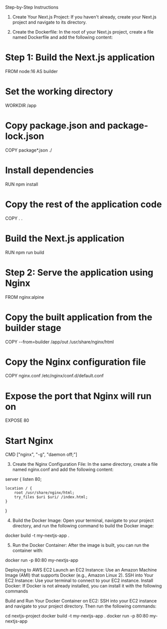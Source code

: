Step-by-Step Instructions

1. Create Your Next.js Project: If you haven't already, create your Next.js project and navigate to its directory.

2. Create the Dockerfile: In the root of your Next.js project, create a file named Dockerfile and add the following content:

# Step 1: Build the Next.js application

FROM node:16 AS builder

# Set the working directory

WORKDIR /app

# Copy package.json and package-lock.json

COPY package\*.json ./

# Install dependencies

RUN npm install

# Copy the rest of the application code

COPY . .

# Build the Next.js application

RUN npm run build

# Step 2: Serve the application using Nginx

FROM nginx:alpine

# Copy the built application from the builder stage

COPY --from=builder /app/out /usr/share/nginx/html

# Copy the Nginx configuration file

COPY nginx.conf /etc/nginx/conf.d/default.conf

# Expose the port that Nginx will run on

EXPOSE 80

# Start Nginx

CMD ["nginx", "-g", "daemon off;"]

3. Create the Nginx Configuration File: In the same directory, create a file named nginx.conf and add the following content:

server {
listen 80;

    location / {
        root /usr/share/nginx/html;
        try_files $uri $uri/ /index.html;
    }

}

4. Build the Docker Image: Open your terminal, navigate to your project directory, and run the following command to build the Docker image:

docker build -t my-nextjs-app .

5. Run the Docker Container: After the image is built, you can run the container with:

docker run -p 80:80 my-nextjs-app

Deploying to AWS EC2
Launch an EC2 Instance: Use an Amazon Machine Image (AMI) that supports Docker (e.g., Amazon Linux 2).
SSH into Your EC2 Instance: Use your terminal to connect to your EC2 instance.
Install Docker: If Docker is not already installed, you can install it with the following commands

Build and Run Your Docker Container on EC2: SSH into your EC2 instance and navigate to your project directory. Then run the following commands:

cd nextjs-project
docker build -t my-nextjs-app .
docker run -p 80:80 my-nextjs-app

